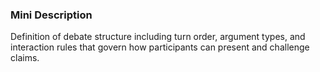 ### Mini Description

Definition of debate structure including turn order, argument types, and interaction rules that govern how participants can present and challenge claims.
